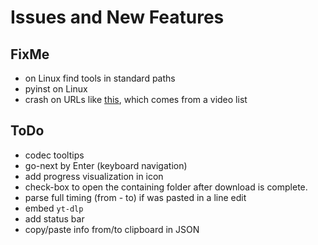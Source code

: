# Issues and New Features

## FixMe
- on Linux find tools in standard paths
- pyinst on Linux
- crash on URLs like [this](https://youtu.be/Dyhq-rwrYPU?list=PLc7FkXgDXnsMsk1CGNe4Iif1_e3hlFOlo), which comes from a video list

## ToDo
- codec tooltips
- go-next by Enter (keyboard navigation)
- add progress visualization in icon
- check-box to open the containing folder after download is complete.
- parse full timing (from - to) if was pasted in a line edit
- embed `yt-dlp`
- add status bar
- copy/paste info from/to clipboard in JSON
